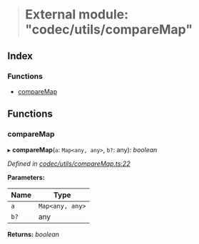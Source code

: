 > # External module: "codec/utils/compareMap"

## Index

### Functions

* [compareMap](_codec_utils_comparemap_.md#comparemap)

## Functions

###  compareMap

▸ **compareMap**(`a`: `Map<any, any>`, `b?`: any): *boolean*

*Defined in [codec/utils/compareMap.ts:22](https://github.com/polkadot-js/api/blob/97a5b16/packages/types/src/codec/utils/compareMap.ts#L22)*

**Parameters:**

Name | Type |
------ | ------ |
`a` | `Map<any, any>` |
`b?` | any |

**Returns:** *boolean*
